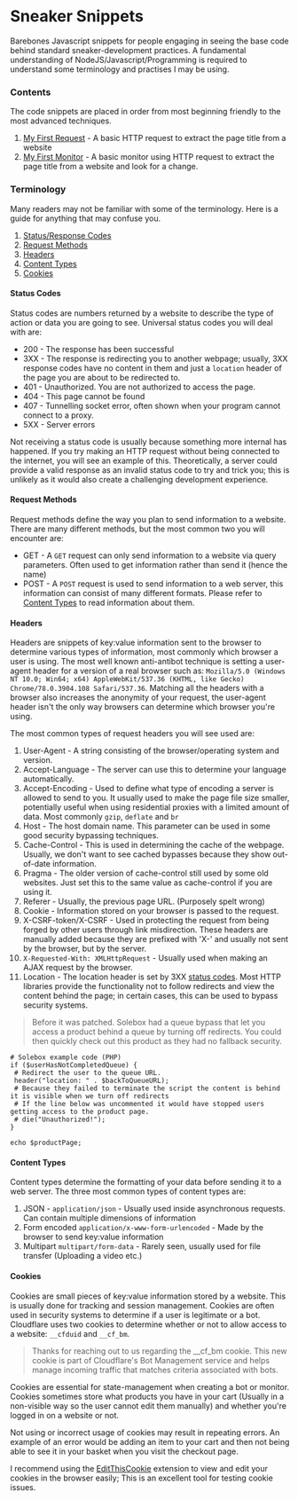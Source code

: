 # Sneaker Snippets
Barebones Javascript snippets for people engaging in seeing the base code behind standard sneaker-development practices. A fundamental understanding of NodeJS/Javascript/Programming is required to understand some terminology and practises I may be using.

### Contents

The code snippets are placed in order from most beginning friendly to the most advanced techniques.

1) [My First Request](/snippets/requests) - A basic HTTP request to extract the page title from a website
2) [My First Monitor](/snippets/requests) - A basic monitor using HTTP request to extract the page title from a website and look for a change.


### Terminology

Many readers may not be familiar with some of the terminology. Here is a guide for anything that may confuse you.

1) [Status/Response Codes](#status-codes)
2) [Request Methods](#request-methods)
3) [Headers](#headers)
4) [Content Types](#content-types)
5) [Cookies](#cookies)


#### Status Codes

Status codes are numbers returned by a website to describe the type of action or data you are going to see. Universal status codes you will deal with are:

* 200 - The response has been successful
* 3XX - The response is redirecting you to another webpage; usually, 3XX response codes have no content in them and just a `location` header of the page you are about to be redirected to.
* 401 - Unauthorized. You are not authorized to access the page.
* 404 - This page cannot be found
* 407 - Tunnelling socket error, often shown when your program cannot connect to a proxy.
* 5XX - Server errors

Not receiving a status code is usually because something more internal has happened. If you try making an HTTP request without being connected to the internet, you will see an example of this. Theoretically, a server could provide a valid response as an invalid status code to try and trick you; this is unlikely as it would also create a challenging development experience.


#### Request Methods

Request methods define the way you plan to send information to a website. There are many different methods, but the most common two you will encounter are:

* GET - A `GET` request can only send information to a website via query parameters. Often used to get information rather than send it (hence the name)
* POST - A `POST` request is used to send information to a web server, this information can consist of many different formats. Please refer to [Content Types](#content-types) to read information about them.


#### Headers

Headers are snippets of key:value information sent to the browser to determine various types of information, most commonly which browser a user is using. The most well known anti-antibot technique is setting a user-agent header for a version of a real browser such as: `Mozilla/5.0 (Windows NT 10.0; Win64; x64) AppleWebKit/537.36 (KHTML, like Gecko) Chrome/78.0.3904.108 Safari/537.36`. Matching all the headers with a browser also increases the anonymity of your request, the user-agent header isn't the only way browsers can determine which browser you're using.

The most common types of request headers you will see used are:
1) User-Agent - A string consisting of the browser/operating system and version.
2) Accept-Language - The server can use this to determine your language automatically.
3) Accept-Encoding - Used to define what type of encoding a server is allowed to send to you. It usually used to make the page file size smaller, potentially useful when using residential proxies with a limited amount of data. Most commonly `gzip`, `deflate` and `br`
4) Host - The host domain name. This parameter can be used in some good security bypassing techniques.
5) Cache-Control - This is used in determining the cache of the webpage. Usually, we don't want to see cached bypasses because they show out-of-date information.
6) Pragma - The older version of cache-control still used by some old websites. Just set this to the same value as cache-control if you are using it.
7) Referer - Usually, the previous page URL. (Purposely spelt wrong)
8) Cookie - Information stored on your browser is passed to the request.
9) X-CSRF-token/X-CSRF - Used in protecting the request from being forged by other users through link misdirection. These headers are manually added because they are prefixed with 'X-' and usually not sent by the browser, but by the server.
10) `X-Requested-With: XMLHttpRequest` - Usually used when making an AJAX request by the browser.
11) Location - The location header is set by 3XX [status codes](#status-codes). Most HTTP libraries provide the functionality not to follow redirects and view the content behind the page; in certain cases, this can be used to bypass security systems.

> Before it was patched. Solebox had a queue bypass that let you access a product behind a queue by turning off redirects. You could then quickly check out this product as they had no fallback security.

```
# Solebox example code (PHP)
if ($userHasNotCompletedQueue) {
 # Redirect the user to the queue URL.
 header("location: " . $backToQueueURL);
 # Because they failed to terminate the script the content is behind it is visible when we turn off redirects
 # If the line below was uncommented it would have stopped users getting access to the product page.
 # die("Unauthorized!");
}

echo $productPage;
```


#### Content Types

Content types determine the formatting of your data before sending it to a web server. The three most common types of content types are:

1) JSON - `application/json` - Usually used inside asynchronous requests. Can contain multiple dimensions of information
2) Form encoded `application/x-www-form-urlencoded` - Made by the browser to send key:value information
3) Multipart `multipart/form-data` - Rarely seen, usually used for file transfer (Uploading a video etc.)


#### Cookies

Cookies are small pieces of key:value information stored by a website. This is usually done for tracking and session management. Cookies are often used in security systems to determine if a user is legitimate or a bot. Cloudflare uses two cookies to determine whether or not to allow access to a website: `__cfduid` and `__cf_bm`.

> Thanks for reaching out to us regarding the __cf_bm cookie. This new cookie is part of Cloudflare's Bot Management service and helps manage incoming traffic that matches criteria associated with bots.

Cookies are essential for state-management when creating a bot or monitor. Cookies sometimes store what products you have in your cart (Usually in a non-visible way so the user cannot edit them manually) and whether you're logged in on a website or not.

Not using or incorrect usage of cookies may result in repeating errors. An example of an error would be adding an item to your cart and then not being able to see it in your basket when you visit the checkout page.

I recommend using the [EditThisCookie](https://chrome.google.com/webstore/detail/editthiscookie/fngmhnnpilhplaeedifhccceomclgfbg?hl=en) extension to view and edit your cookies in the browser easily; This is an excellent tool for testing cookie issues.
